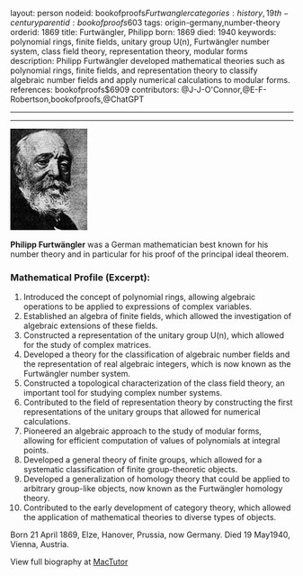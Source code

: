 layout: person
nodeid: bookofproofs$Furtwangler
categories: history,19th-century
parentid: bookofproofs$603
tags: origin-germany,number-theory
orderid: 1869
title: Furtwängler, Philipp
born: 1869
died: 1940
keywords: polynomial rings, finite fields, unitary group U(n), Furtwängler number system, class field theory, representation theory, modular forms
description: Philipp Furtwängler developed mathematical theories such as polynomial rings, finite fields, and representation theory to classify algebraic number fields and apply numerical calculations to modular forms.
references: bookofproofs$6909
contributors: @J-J-O'Connor,@E-F-Robertson,bookofproofs,@ChatGPT

---



---

![Furtwangler.jpg](https://github.com/bookofproofs/bookofproofs.github.io/blob/main/_sources/_assets/images/portraits/Furtwangler.jpg?raw=true)

**Philipp Furtwängler** was a German mathematician best known for his number theory and in particular for his proof of the principal ideal theorem.

### Mathematical Profile (Excerpt):
1. Introduced the concept of polynomial rings, allowing algebraic operations to be applied to expressions of complex variables.
2. Established an algebra of finite fields, which allowed the investigation of algebraic extensions of these fields.
3. Constructed a representation of the unitary group U(n), which allowed for the study of complex matrices.
4. Developed a theory for the classification of algebraic number fields and the representation of real algebraic integers, which is now known as the Furtwängler number system.
5. Constructed a topological characterization of the class field theory, an important tool for studying complex number systems.
6. Contributed to the field of representation theory by constructing the first representations of the unitary groups that allowed for numerical calculations.
7. Pioneered an algebraic approach to the study of modular forms, allowing for efficient computation of values of polynomials at integral points.
8. Developed a general theory of finite groups, which allowed for a systematic classification of finite group-theoretic objects.
9. Developed a generalization of homology theory that could be applied to arbitrary group-like objects, now known as the Furtwängler homology theory.
10. Contributed to the early development of category theory, which allowed the application of mathematical theories to diverse types of objects.

Born 21 April 1869, Elze, Hanover, Prussia, now Germany. Died 19 May1940, Vienna, Austria.

View full biography at [MacTutor](https://mathshistory.st-andrews.ac.uk/Biographies/Furtwangler/)
